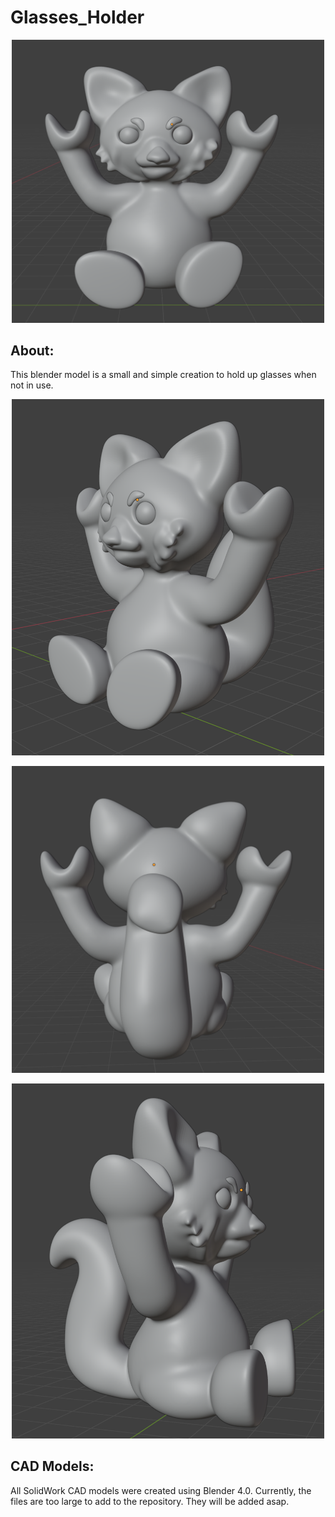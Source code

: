 # Glasses_Holder

<p align="center">
  <img src="Front_View.png" alt="Front View" width="500" >
</p>

## About:
This blender model is a small and simple creation to hold up glasses when not in use.

<p align="center">
  <img src="Isometeric_View.png" alt="ISO View" width="500" >
</p>

<p align="center">
  <img src="Back_View.png" alt="Back View" width="500" >
</p>

<p align="center">
  <img src="ISO_View.png" alt="ISO 2 View" width="500" >
</p>

## CAD Models:
All SolidWork CAD models were created using Blender 4.0. Currently, the files are too large to add to the repository. They will be added asap.
